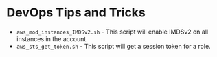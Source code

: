 # DevOps Tips and Tricks

* `aws_mod_instances_IMDSv2.sh` - This script will enable IMDSv2 on all instances in the account.
* `aws_sts_get_token.sh` - This script will get a session token for a role.